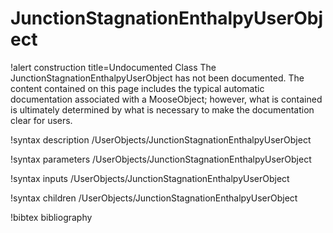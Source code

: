<!-- MOOSE Documentation Stub: Remove this when content is added. -->

# JunctionStagnationEnthalpyUserObject

!alert construction title=Undocumented Class
The JunctionStagnationEnthalpyUserObject has not been documented. The content contained on this page includes the
typical automatic documentation associated with a MooseObject; however, what is contained is
ultimately determined by what is necessary to make the documentation clear for users.

!syntax description /UserObjects/JunctionStagnationEnthalpyUserObject

!syntax parameters /UserObjects/JunctionStagnationEnthalpyUserObject

!syntax inputs /UserObjects/JunctionStagnationEnthalpyUserObject

!syntax children /UserObjects/JunctionStagnationEnthalpyUserObject

!bibtex bibliography
